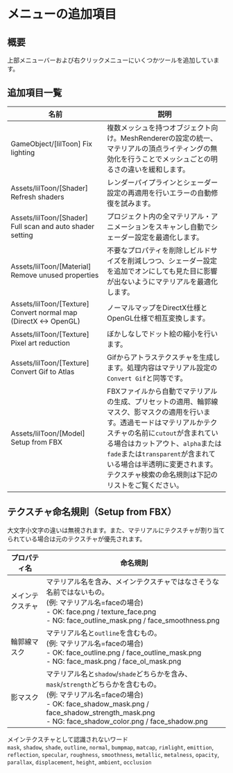 # メニューの追加項目

## 概要
上部メニューバーおよび右クリックメニューにいくつかツールを追加しています。

## 追加項目一覧

|名前|説明|
|-|-|
|GameObject/[lilToon] Fix lighting|複数メッシュを持つオブジェクト向け。MeshRendererの設定の統一、マテリアルの頂点ライティングの無効化を行うことでメッシュごとの明るさの違いを緩和します。|
|Assets/lilToon/[Shader] Refresh shaders|レンダーパイプラインとシェーダー設定の再適用を行いエラーの自動修復を試みます。|
|Assets/lilToon/[Shader] Full scan and auto shader setting|プロジェクト内の全マテリアル・アニメーションをスキャンし自動でシェーダー設定を最適化します。|
|Assets/lilToon/[Material] Remove unused properties|不要なプロパティを削除しビルドサイズを削減しつつ、シェーダー設定を追加でオンにしても見た目に影響が出ないようにマテリアルを最適化します。|
|Assets/lilToon/[Texture] Convert normal map (DirectX <-> OpenGL)|ノーマルマップをDirectX仕様とOpenGL仕様で相互変換します。|
|Assets/lilToon/[Texture] Pixel art reduction|ぼかしなしでドット絵の縮小を行います。|
|Assets/lilToon/[Texture] Convert Gif to Atlas|Gifからアトラステクスチャを生成します。処理内容はマテリアル設定の`Convert Gif`と同等です。|
|Assets/lilToon/[Model] Setup from FBX|FBXファイルから自動でマテリアルの生成、プリセットの適用、輪郭線マスク、影マスクの適用を行います。透過モードはマテリアルかテクスチャの名前に`cutout`が含まれている場合はカットアウト、`alpha`または`fade`または`transparent`が含まれている場合は半透明に変更されます。テクスチャ検索の命名規則は下記のリストをご覧ください。|

## テクスチャ命名規則（Setup from FBX）

大文字小文字の違いは無視されます。また、マテリアルにテクスチャが割り当てられている場合は元のテクスチャが優先されます。

|プロパティ名|命名規則|
|-|-|
|メインテクスチャ|マテリアル名を含み、メインテクスチャではなさそうな名前ではないもの。<br/>(例: マテリアル名=faceの場合)<br/>- OK: face.png / texture_face.png<br/>- NG: face_outline_mask.png / face_smoothness.png|
|輪郭線マスク|マテリアル名と`outline`を含むもの。<br/>(例: マテリアル名=faceの場合)<br/>- OK: face_outline.png / face_outline_mask.png<br/>- NG: face_mask.png / face_ol_mask.png|
|影マスク|マテリアル名と`shadow`/`shade`どちらかを含み、`mask`/`strength`どちらかを含むもの。<br/>(例: マテリアル名=faceの場合)<br/>- OK: face_shadow_mask.png / face_shadow_strength_mask.png<br/>- NG: face_shadow_color.png / face_shadow.png|

メインテクスチャとして認識されないワード  
`mask`, `shadow`, `shade`, `outline`, `normal`, `bumpmap`, `matcap`, `rimlight`, `emittion`, `reflection`, `specular`, `roughness`, `smoothness`, `metallic`, `metalness`, `opacity`, `parallax`, `displacement`, `height`, `ambient`, `occlusion`